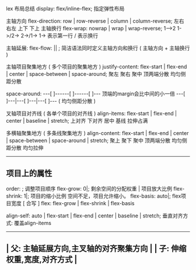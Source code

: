 lex 布局总结
display: flex/inline-flex;  指定弹性布局

主轴方向
flex-direction: row | row-reverse | column | column-reverse;
                左右      右左        上下       下上
主轴换行
flex-wrap: nowrap | wrap | wrap-reverse;
           1-->2  1->/2->   2->/1->         1-> 表示第一行  / 表示换行

主轴延展:  flex-flow: <flex-direction> || <flex-wrap>;  简洁语法同时定义主轴方向和换行
( 主轴方向 + 主轴换行 )

主轴项目聚集地方 ( 多个项目的聚集地方 )
justify-content: flex-start | flex-end | center | space-between | space-around;
                  聚左         聚右       聚中     顶两端分散      均匀侧距分散

  space-around:     ---[ ]------[ ]------[ ]---       顶端的margin会比中间的小一倍
                   ---[ ]---|---[ ]---|---[ ]---       ( 均匀侧距分散 )

叉轴项目对齐线 ( 各单个项目的对齐线 )
align-items: flex-start | flex-end | center | baseline | stretch;
             上对齐        下对齐     居中     基线      拉伸占满


多横轴聚集地方 ( 多条线聚集地方 )
align-content: flex-start | flex-end | center | space-between | space-around | stretch;
                 聚上         聚下     聚中      顶两端分散    均匀侧距分散    均匀拉伸


----------------------
项目上的属性
----------------------

order: <integer>;   调整项目顺序
flex-grow: 0|<number>;   剩余空间的分配权重 | 项目放大比例
flex-shrink: 1|<number>; 项目的缩小比例  空间不足，项目允许缩小。
flex-basis: auto|<length>;   flex项目宽度
[ 合写 ]
flex: flex-grow | flex-shrink | flex-basis

align-self: auto | flex-start | flex-end | center | baseline | stretch;
    垂直对齐方式: 覆盖align-items


-----------------------------------------
| 父: 主轴延展方向,主叉轴的对齐聚集方向 |
| 子: 伸缩权重,宽度,对齐方式            |
-----------------------------------------
